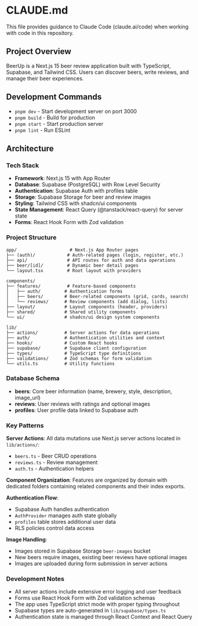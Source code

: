 # CLAUDE.md

This file provides guidance to Claude Code (claude.ai/code) when working with code in this repository.

## Project Overview

BeerUp is a Next.js 15 beer review application built with TypeScript, Supabase, and Tailwind CSS. Users can discover beers, write reviews, and manage their beer experiences.

## Development Commands

- `pnpm dev` - Start development server on port 3000
- `pnpm build` - Build for production
- `pnpm start` - Start production server
- `pnpm lint` - Run ESLint

## Architecture

### Tech Stack
- **Framework**: Next.js 15 with App Router
- **Database**: Supabase (PostgreSQL) with Row Level Security
- **Authentication**: Supabase Auth with profiles table
- **Storage**: Supabase Storage for beer and review images
- **Styling**: Tailwind CSS with shadcn/ui components
- **State Management**: React Query (@tanstack/react-query) for server state
- **Forms**: React Hook Form with Zod validation

### Project Structure

```
app/                    # Next.js App Router pages
├── (auth)/            # Auth-related pages (login, register, etc.)
├── api/               # API routes for auth and data operations
├── beer/[id]/         # Dynamic beer detail pages
└── layout.tsx         # Root layout with providers

components/
├── features/          # Feature-based components
│   ├── auth/         # Authentication forms
│   ├── beers/        # Beer-related components (grid, cards, search)
│   └── reviews/      # Review components (add dialog, lists)
├── layout/           # Layout components (header, providers)
├── shared/           # Shared utility components
└── ui/               # shadcn/ui design system components

lib/
├── actions/          # Server actions for data operations
├── auth/             # Authentication utilities and context
├── hooks/            # Custom React hooks
├── supabase/         # Supabase client configuration
├── types/            # TypeScript type definitions
├── validations/      # Zod schemas for form validation
└── utils.ts          # Utility functions
```

### Database Schema

- **beers**: Core beer information (name, brewery, style, description, image_url)
- **reviews**: User reviews with ratings and optional images
- **profiles**: User profile data linked to Supabase auth

### Key Patterns

**Server Actions**: All data mutations use Next.js server actions located in `lib/actions/`:
- `beers.ts` - Beer CRUD operations
- `reviews.ts` - Review management
- `auth.ts` - Authentication helpers

**Component Organization**: Features are organized by domain with dedicated folders containing related components and their index exports.

**Authentication Flow**: 
- Supabase Auth handles authentication
- `AuthProvider` manages auth state globally
- `profiles` table stores additional user data
- RLS policies control data access

**Image Handling**: 
- Images stored in Supabase Storage `beer-images` bucket
- New beers require images, existing beer reviews have optional images
- Images are uploaded during form submission in server actions

### Development Notes

- All server actions include extensive error logging and user feedback
- Forms use React Hook Form with Zod validation schemas
- The app uses TypeScript strict mode with proper typing throughout
- Supabase types are auto-generated in `lib/supabase/types.ts`
- Authentication state is managed through React Context and React Query
